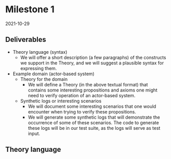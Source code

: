 # Milestone 1
2021-10-29

## Deliverables
* Theory language (syntax)
  * We will offer a short description (a few paragraphs) of the constructs we support in the Theory, and we will suggest a plausible syntax for expressing them.
* Example domain (actor-based system)
  * Theory for the domain
    * We will define a Theory (in the above textual format) that contains some interesting propositions and axioms one might need to verify operation of an actor-based system.
  * Synthetic logs or interesting scenarios
    * We will document some interesting scenarios that one would encounter when trying to verify these propositions.
    * We will generate some synthetic logs that will demonstrate the occurrence of some of these scenarios. The code to generate these logs will be in our test suite, as the logs will serve as test input.

## Theory language
